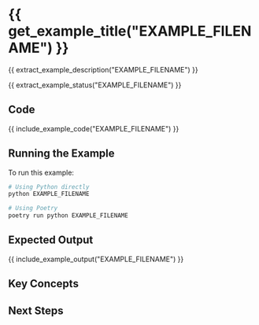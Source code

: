 # {{ get_example_title("EXAMPLE_FILENAME") }}

{{ extract_example_description("EXAMPLE_FILENAME") }}

{{ extract_example_status("EXAMPLE_FILENAME") }}

## Code

{{ include_example_code("EXAMPLE_FILENAME") }}

## Running the Example

To run this example:

```bash
# Using Python directly
python EXAMPLE_FILENAME

# Using Poetry
poetry run python EXAMPLE_FILENAME
```

## Expected Output

{{ include_example_output("EXAMPLE_FILENAME") }}

## Key Concepts

<!-- This section should be manually filled in with key concepts demonstrated by the example -->

## Next Steps

<!-- This section should be manually filled in with links to related examples or documentation -->
